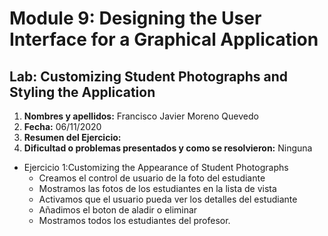 # Module 9: Designing the User Interface for a Graphical Application

## Lab: Customizing Student Photographs and Styling the Application

1. **Nombres y apellidos:** Francisco Javier Moreno Quevedo
2. **Fecha:** 06/11/2020
3. **Resumen del Ejercicio:** 
4. **Dificultad o problemas presentados y como se resolvieron:** Ninguna

- Ejercicio 1:Customizing the Appearance of Student Photographs
  - Creamos el control de usuario de la foto del estudiante
  - Mostramos las fotos de los estudiantes en la lista de vista
  - Activamos que el usuario pueda ver los detalles del estudiante
  - Añadimos el boton de aladir o eliminar
  - Mostramos todos los estudiantes del profesor.

